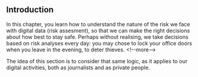 
## Introduction

In this chapter, you learn how to understand the nature of the risk we face with digital data (risk assesment), so that we can make the right decisions about how best to stay safe.
Perhaps without realising, we take decisions based on risk analyses every day: you may chose  to lock your office doors when you leave in the evening, to deter thieves. 
&lt;!--more--&gt;

The idea of this section is to consider that same logic, as it applies to our digital activities, both as journalists and as private people.


